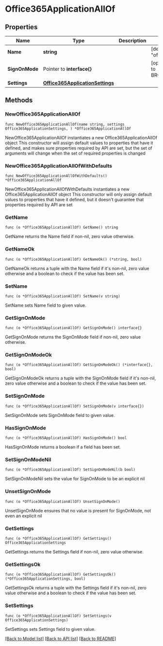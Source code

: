 # Office365ApplicationAllOf

## Properties

Name | Type | Description | Notes
------------ | ------------- | ------------- | -------------
**Name** | **string** |  | [default to "office365"]
**SignOnMode** | Pointer to **interface{}** |  | [optional] [default to BROWSER_PLUGIN]
**Settings** | [**Office365ApplicationSettings**](Office365ApplicationSettings.md) |  | 

## Methods

### NewOffice365ApplicationAllOf

`func NewOffice365ApplicationAllOf(name string, settings Office365ApplicationSettings, ) *Office365ApplicationAllOf`

NewOffice365ApplicationAllOf instantiates a new Office365ApplicationAllOf object
This constructor will assign default values to properties that have it defined,
and makes sure properties required by API are set, but the set of arguments
will change when the set of required properties is changed

### NewOffice365ApplicationAllOfWithDefaults

`func NewOffice365ApplicationAllOfWithDefaults() *Office365ApplicationAllOf`

NewOffice365ApplicationAllOfWithDefaults instantiates a new Office365ApplicationAllOf object
This constructor will only assign default values to properties that have it defined,
but it doesn't guarantee that properties required by API are set

### GetName

`func (o *Office365ApplicationAllOf) GetName() string`

GetName returns the Name field if non-nil, zero value otherwise.

### GetNameOk

`func (o *Office365ApplicationAllOf) GetNameOk() (*string, bool)`

GetNameOk returns a tuple with the Name field if it's non-nil, zero value otherwise
and a boolean to check if the value has been set.

### SetName

`func (o *Office365ApplicationAllOf) SetName(v string)`

SetName sets Name field to given value.


### GetSignOnMode

`func (o *Office365ApplicationAllOf) GetSignOnMode() interface{}`

GetSignOnMode returns the SignOnMode field if non-nil, zero value otherwise.

### GetSignOnModeOk

`func (o *Office365ApplicationAllOf) GetSignOnModeOk() (*interface{}, bool)`

GetSignOnModeOk returns a tuple with the SignOnMode field if it's non-nil, zero value otherwise
and a boolean to check if the value has been set.

### SetSignOnMode

`func (o *Office365ApplicationAllOf) SetSignOnMode(v interface{})`

SetSignOnMode sets SignOnMode field to given value.

### HasSignOnMode

`func (o *Office365ApplicationAllOf) HasSignOnMode() bool`

HasSignOnMode returns a boolean if a field has been set.

### SetSignOnModeNil

`func (o *Office365ApplicationAllOf) SetSignOnModeNil(b bool)`

 SetSignOnModeNil sets the value for SignOnMode to be an explicit nil

### UnsetSignOnMode
`func (o *Office365ApplicationAllOf) UnsetSignOnMode()`

UnsetSignOnMode ensures that no value is present for SignOnMode, not even an explicit nil
### GetSettings

`func (o *Office365ApplicationAllOf) GetSettings() Office365ApplicationSettings`

GetSettings returns the Settings field if non-nil, zero value otherwise.

### GetSettingsOk

`func (o *Office365ApplicationAllOf) GetSettingsOk() (*Office365ApplicationSettings, bool)`

GetSettingsOk returns a tuple with the Settings field if it's non-nil, zero value otherwise
and a boolean to check if the value has been set.

### SetSettings

`func (o *Office365ApplicationAllOf) SetSettings(v Office365ApplicationSettings)`

SetSettings sets Settings field to given value.



[[Back to Model list]](../README.md#documentation-for-models) [[Back to API list]](../README.md#documentation-for-api-endpoints) [[Back to README]](../README.md)


